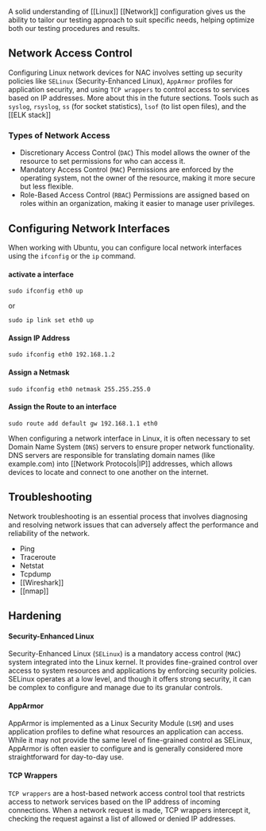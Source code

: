 A solid understanding of [[Linux]] [[Network]] configuration gives us the ability to tailor our testing approach to suit specific needs, helping optimize both our testing procedures and results.

## Network Access Control 
Configuring Linux network devices for NAC involves setting up security policies like `SELinux` (Security-Enhanced Linux), `AppArmor` profiles for application security, and using `TCP wrappers` to control access to services based on IP addresses. More about this in the future sections.
Tools such as `syslog`, `rsyslog`, `ss` (for socket statistics), `lsof` (to list open files), and the [[ELK stack]]
### Types of Network Access

- Discretionary Access Control (`DAC`) This model allows the owner of the resource to set permissions for who can access it.
- Mandatory Access Control (`MAC`) Permissions are enforced by the operating system, not the owner of the resource, making it more secure but less flexible.
- Role-Based Access Control (`RBAC`) Permissions are assigned based on roles within an organization, making it easier to manage user privileges.

## Configuring Network Interfaces
When working with Ubuntu, you can configure local network interfaces using the `ifconfig` or the `ip` command.
#### activate a interface

```shell-session
sudo ifconfig eth0 up
```
or
```shell-session
sudo ip link set eth0 up
```
#### Assign IP Address 

```shell-session
sudo ifconfig eth0 192.168.1.2
```
#### Assign a Netmask

```shell-session
sudo ifconfig eth0 netmask 255.255.255.0
```
#### Assign the Route to an interface

```shell-session
sudo route add default gw 192.168.1.1 eth0
```

When configuring a network interface in Linux, it is often necessary to set Domain Name System (`DNS`) servers to ensure proper network functionality. DNS servers are responsible for translating domain names (like example.com) into [[Network Protocols|IP]] addresses, which allows devices to locate and connect to one another on the internet.
## Troubleshooting
Network troubleshooting is an essential process that involves diagnosing and resolving network issues that can adversely affect the performance and reliability of the network. 
- Ping
-  Traceroute
-  Netstat
-  Tcpdump
-  [[Wireshark]]
-  [[nmap]]
## Hardening
#### Security-Enhanced Linux

Security-Enhanced Linux (`SELinux`) is a mandatory access control (`MAC`) system integrated into the Linux kernel. It provides fine-grained control over access to system resources and applications by enforcing security policies.
SELinux operates at a low level, and though it offers strong security, it can be complex to configure and manage due to its granular controls.
#### AppArmor
AppArmor is implemented as a Linux Security Module (`LSM`) and uses application profiles to define what resources an application can access. While it may not provide the same level of fine-grained control as SELinux, AppArmor is often easier to configure and is generally considered more straightforward for day-to-day use.
#### TCP Wrappers
`TCP wrappers` are a host-based network access control tool that restricts access to network services based on the IP address of incoming connections. When a network request is made, TCP wrappers intercept it, checking the request against a list of allowed or denied IP addresses.